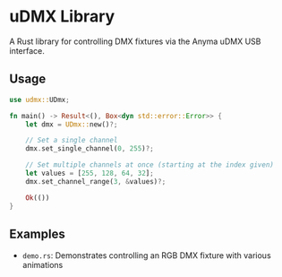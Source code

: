 # uDMX Library

A Rust library for controlling DMX fixtures via the Anyma uDMX USB interface.

## Usage

```rust
use udmx::UDmx;

fn main() -> Result<(), Box<dyn std::error::Error>> {
    let dmx = UDmx::new()?;

    // Set a single channel
    dmx.set_single_channel(0, 255)?;

    // Set multiple channels at once (starting at the index given)
    let values = [255, 128, 64, 32];
    dmx.set_channel_range(3, &values)?;

    Ok(())
}
```

## Examples

- `demo.rs`: Demonstrates controlling an RGB DMX fixture with various animations
